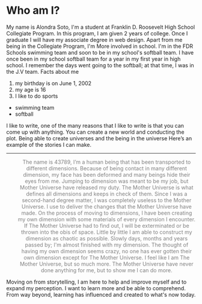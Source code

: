 # Who am I?
My name is Alondra Soto, I'm a student at Franklin D. Roosevelt High School Collegiate Program. In this program, I am given 2 years of college. Once I graduate I will have my associate degree in web design. Apart from me being in the Collegiate Program, I'm More involved in school. I'm in the FDR Schools swimming team and soon to be in my school's softball team. I have once been in my school softball team for a year in my first year in high school. I remember the days went going to the softball; at that time, I was in the J.V team.
Facts about me
<ol>
 	<li>my birthday is on June 1, 2002</li>
 	<li>my age is 16</li>
 <li>I like to do sports</li>
</ol>
<ul>
 	<li>swimming team</li>
 	<li>softball</li>
</ul>
I like to write, one of the many reasons that I like to write is that you can come up with anything. You can create a new world and conducting the plot. Being able to create universes and the being in the universe Here’s an example of the stories I can make.

<hr />
<p style="text-align:center;padding-left:30px;"><span style="color:#808080;">The name is 43789, I’m a human being that has been transported to different dimensions. Because of being contact in many different dimension, my face has been deformed and many beings hide their eyes from me. Jumping to dimension was meant to be my job, but Mother Universe have released my duty. The Mother Universe is what defines all dimensions and keeps in check of them. Since I was a second-hand degree matter, I was completely useless to the Mother Universe. I use to deliver the changes that the Mother Universe have made. On the process of moving to dimensions, I have been creating my own dimension with some materials of every dimension I encounter. If The Mother Universe had to find out, I will be exterminated or be thrown into the obis of space. Little by little I am able to construct my dimension as chaotic as possible. Slowly days, months and years passed by; I'm almost finished with my dimension. The thought of having my own dimension seems crazy, no one has ever gotten their own dimension except for The Mother Universe. I feel like I am The Mother Universe, but so much more. The Mother Universe have never done anything for me, but to show me I can do more.</span></p>

Moving on from storytelling, I am here to help and improve myself and to expand my perception. I want to learn more and be able to comprehend. From way beyond, learning has influenced and created to what's now today.

